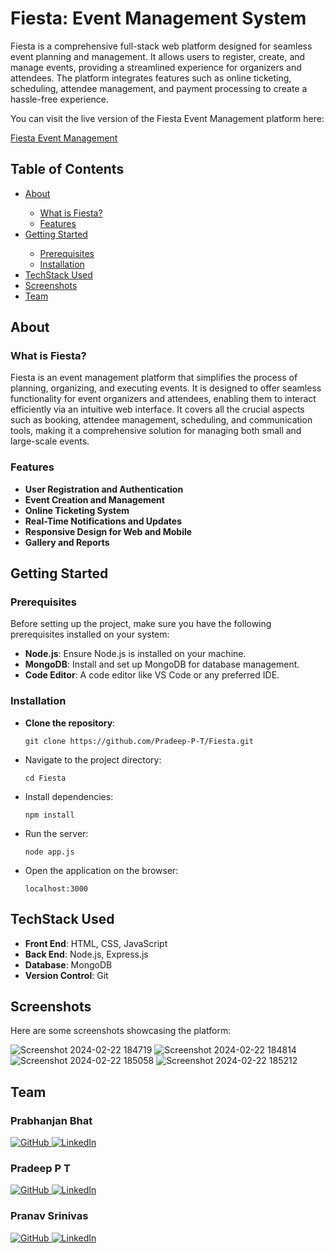 # Fiesta: Event Management System

Fiesta is a comprehensive full-stack web platform designed for seamless event planning and management. It allows users to register, create, and manage events, providing a streamlined experience for organizers and attendees. The platform integrates features such as online ticketing, scheduling, attendee management, and payment processing to create a hassle-free experience.

You can visit the live version of the Fiesta Event Management platform here:

[Fiesta Event Management](https://fiestaevents.netlify.app/)


## Table of Contents

<ul>
  <li><a href="#About">About</a></li>
  <ul>
    <li><a href="#what-is-fiesta">What is Fiesta?</a></li>
    <li><a href="#features">Features</a></li>
  </ul>
  <li><a href="#getting-started">Getting Started</a></li>
  <ul>
    <li><a href="#prerequisites">Prerequisites</a></li>
    <li><a href="#installation">Installation</a></li>
  </ul>
  <li><a href="#techstack-used">TechStack Used</a></li>
  <li><a href="#screenshots">Screenshots</a></li>
  <li><a href="#team">Team</a></li>
</ul>

## About

### What is Fiesta?

Fiesta is an event management platform that simplifies the process of planning, organizing, and executing events. It is designed to offer seamless functionality for event organizers and attendees, enabling them to interact efficiently via an intuitive web interface. It covers all the crucial aspects such as booking, attendee management, scheduling, and communication tools, making it a comprehensive solution for managing both small and large-scale events.

### Features

<ul>
  <li><strong>User Registration and Authentication</strong></li>
  <li><strong>Event Creation and Management</strong></li>
  <li><strong>Online Ticketing System</strong></li>
  <li><strong>Real-Time Notifications and Updates</strong></li>
  <li><strong>Responsive Design for Web and Mobile</strong></li>
  <li><strong>Gallery and Reports</strong></li>
</ul>

## Getting Started

### Prerequisites

Before setting up the project, make sure you have the following prerequisites installed on your system:

<ul>
  <li><strong>Node.js</strong>: Ensure Node.js is installed on your machine.</li>
  <li><strong>MongoDB</strong>: Install and set up MongoDB for database management.</li>
  <li><strong>Code Editor</strong>: A code editor like VS Code or any preferred IDE.</li>
</ul>

### Installation

<ul>
  <li><strong>Clone the repository</strong>:<pre><code>git clone https://github.com/Pradeep-P-T/Fiesta.git</code></pre></li>
  <li>Navigate to the project directory:<pre><code>cd Fiesta</code></pre></li>
  <li>Install dependencies:<pre><code>npm install</code></pre></li>
  <li>Run the server:<pre><code>node app.js</code></pre></li>
  <li>Open the application on the browser:<pre><code>localhost:3000</code></pre></li>
</ul>

## TechStack Used

<ul>
  <li><strong>Front End</strong>: HTML, CSS, JavaScript</li>
  <li><strong>Back End</strong>: Node.js, Express.js</li>
  <li><strong>Database</strong>: MongoDB</li>
  <li><strong>Version Control</strong>: Git</li>
</ul>

## Screenshots

<p>Here are some screenshots showcasing the platform:</p>

![Screenshot 2024-02-22 184719](https://github.com/user-attachments/assets/5afac8c3-a017-4608-bd75-cb70ba492f41)
![Screenshot 2024-02-22 184814](https://github.com/user-attachments/assets/9050a8c4-41e7-4e02-b7d9-cbf657b88532)
![Screenshot 2024-02-22 185058](https://github.com/user-attachments/assets/180ae3eb-c3a8-4698-a154-fb227021494e)
![Screenshot 2024-02-22 185212](https://github.com/user-attachments/assets/e68b3c80-6d27-40e3-ae55-832b921b13c2)

## Team

### Prabhanjan Bhat

<p align="left">
  <a href="https://github.com" target="_blank">
    <img src="https://img.shields.io/badge/GitHub-black?style=flat&logo=github" alt="GitHub" />
  </a>
  <a href="https://www.linkedin.com" target="_blank">
    <img src="https://img.shields.io/badge/LinkedIn-blue?style=flat&logo=linkedin" alt="LinkedIn" />
  </a>
</p>

### Pradeep P T

<p align="left">
  <a href="https://github.com" target="_blank">
    <img src="https://img.shields.io/badge/GitHub-black?style=flat&logo=github" alt="GitHub" />
  </a>
  <a href="https://www.linkedin.com" target="_blank">
    <img src="https://img.shields.io/badge/LinkedIn-blue?style=flat&logo=linkedin" alt="LinkedIn" />
  </a>
</p>



### Pranav Srinivas

<p align="left">
  <a href="https://github.com" target="_blank">
    <img src="https://img.shields.io/badge/GitHub-black?style=flat&logo=github" alt="GitHub" />
  </a>
  <a href="https://www.linkedin.com" target="_blank">
    <img src="https://img.shields.io/badge/LinkedIn-blue?style=flat&logo=linkedin" alt="LinkedIn" />
  </a>
</p>
